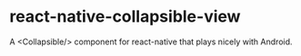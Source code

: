 # react-native-collapsible-view
A &lt;Collapsible/> component for react-native that plays nicely with Android.
